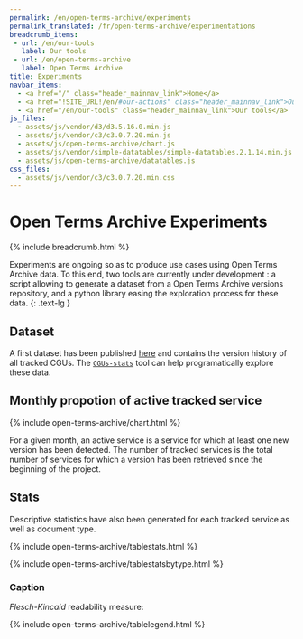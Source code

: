 ```yaml
---
permalink: /en/open-terms-archive/experiments
permalink_translated: /fr/open-terms-archive/experimentations
breadcrumb_items:
 - url: /en/our-tools
   label: Our tools
 - url: /en/open-terms-archive
   label: Open Terms Archive
title: Experiments
navbar_items:
  - <a href="/" class="header_mainnav_link">Home</a>
  - <a href="!SITE_URL!/en/#our-actions" class="header_mainnav_link">Our actions</a>
  - <a href="/en/our-tools" class="header_mainnav_link">Our tools</a>
js_files:
  - assets/js/vendor/d3/d3.5.16.0.min.js	
  - assets/js/vendor/c3/c3.0.7.20.min.js	
  - assets/js/open-terms-archive/chart.js
  - assets/js/vendor/simple-datatables/simple-datatables.2.1.14.min.js
  - assets/js/open-terms-archive/datatables.js
css_files:	
  - assets/js/vendor/c3/c3.0.7.20.min.css
---
```


# Open Terms Archive Experiments

{% include breadcrumb.html %}

Experiments are ongoing so as to produce use cases using Open Terms Archive data. To this end, two tools are currently under development : a script allowing to generate a dataset from a Open Terms Archive versions repository, and a python library easing the exploration process for these data. 
{: .text-lg }

## Dataset

A first dataset has been published [here](https://github.com/ambanum/CGUs-versions/releases) and contains the version history of all tracked CGUs. The [`CGUs-stats`](https://github.com/ambanum/CGUs-stats/) tool can help programatically explore these data.

## Monthly propotion of active tracked service

{% include open-terms-archive/chart.html %}

For a given month, an active service is a service for which at least one new version has been detected. The number of tracked services is the total number of services for which a version has been retrieved since the beginning of the project.

## Stats

Descriptive statistics have also been generated for each tracked service as well as document type.

{% include open-terms-archive/tablestats.html %}

{% include open-terms-archive/tablestatsbytype.html %}

### Caption

_Flesch-Kincaid_ readability measure:

{% include open-terms-archive/tablelegend.html %}